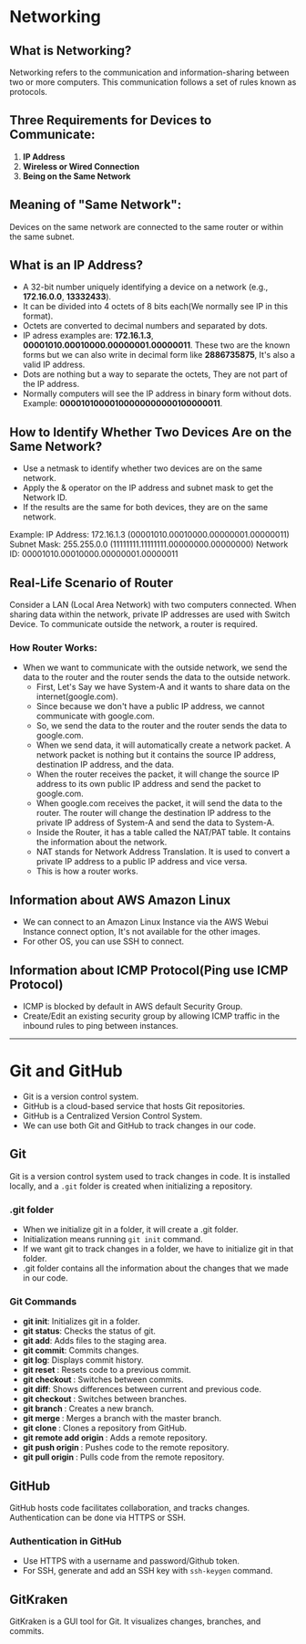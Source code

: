 # Networking

## What is Networking?

Networking refers to the communication and information-sharing between two or more computers. This communication follows a set of rules known as protocols.

## Three Requirements for Devices to Communicate:

1. **IP Address**
2. **Wireless or Wired Connection**
3. **Being on the Same Network**

## Meaning of "Same Network":

Devices on the same network are connected to the same router or within the same subnet.

## What is an IP Address?

- A 32-bit number uniquely identifying a device on a network (e.g., **172.16.0.0**,  **13332433**).
- It can be divided into 4 octets of 8 bits each(We normally see IP in this format).
- Octets are converted to decimal numbers and separated by dots.
- IP adress examples are: **172.16.1.3**, **00001010.00010000.00000001.00000011**. These two are the known forms but we can also write in decimal form like **2886735875**, It's also a valid IP address.
- Dots are nothing but a way to separate the octets, They are not part of the IP address.
- Normally computers will see the IP address in binary form without dots. Example: **00001010000100000000000100000011**.

## How to Identify Whether Two Devices Are on the Same Network?

- Use a netmask to identify whether two devices are on the same network.
- Apply the & operator on the IP address and subnet mask to get the Network ID.
- If the results are the same for both devices, they are on the same network.

Example:
   IP Address: 172.16.1.3 (00001010.00010000.00000001.00000011)
   Subnet Mask: 255.255.0.0 (11111111.11111111.00000000.00000000)
   Network ID: 00001010.00010000.00000001.00000011

## Real-Life Scenario of Router

Consider a LAN (Local Area Network) with two computers connected. When sharing data within the network, private IP addresses are used with Switch Device. To communicate outside the network, a router is required.

### How Router Works:
- When we want to communicate with the outside network, we send the data to the router and the router sends the data to the outside network.
    - First, Let's Say we have System-A and it wants to share data on the internet(google.com).
    - Since because we don't have a public IP address, we cannot communicate with google.com.
    - So, we send the data to the router and the router sends the data to google.com.
    - When we send data, it will automatically create a network packet. A network packet is nothing but it contains the source IP address, destination IP address, and the data.
    - When the router receives the packet, it will change the source IP address to its own public IP address and send the packet to google.com.
    - When google.com receives the packet, it will send the data to the router.
    The router will change the destination IP address to the private IP address of System-A and send the data to System-A.
    - Inside the Router, it has a table called the NAT/PAT table. It contains the information about the network.
    - NAT stands for Network Address Translation. It is used to convert a private IP address to a public IP address and vice versa.
    - This is how a router works.

## Information about AWS Amazon Linux

- We can connect to an Amazon Linux Instance via the AWS Webui Instance connect option, It's not available for the other images.
- For other OS, you can use SSH to connect.

## Information about ICMP Protocol(Ping use ICMP Protocol)

- ICMP is blocked by default in AWS default Security Group.
- Create/Edit an existing security group by allowing ICMP traffic in the inbound rules to ping between instances.

---

# Git and GitHub
- Git is a version control system.
- GitHub is a cloud-based service that hosts Git repositories.
- GitHub is a Centralized Version Control System.
- We can use both Git and GitHub to track changes in our code.

## Git

Git is a version control system used to track changes in code. It is installed locally, and a `.git` folder is created when initializing a repository.

### .git folder
- When we initialize git in a folder, it will create a .git folder.
- Initialization means running `git init` command.
- If we want git to track changes in a folder, we have to initialize git in that folder.
- .git folder contains all the information about the changes that we made in our code.

### Git Commands

- **git init**: Initializes git in a folder.
- **git status**: Checks the status of git.
- **git add**: Adds files to the staging area.
- **git commit**: Commits changes.
- **git log**: Displays commit history.
- **git reset <commit-id>**: Resets code to a previous commit.
- **git checkout <commit-id>**: Switches between commits.
- **git diff**: Shows differences between current and previous code.
- **git checkout <branch-name>**: Switches between branches.
- **git branch <branch-name>**: Creates a new branch.
- **git merge <branch-name>**: Merges a branch with the master branch.
- **git clone <repo-url>**: Clones a repository from GitHub.
- **git remote add origin <repo-url>**: Adds a remote repository.
- **git push origin <branch-name>**: Pushes code to the remote repository.
- **git pull origin <branch-name>**: Pulls code from the remote repository.

## GitHub

GitHub hosts code facilitates collaboration, and tracks changes. Authentication can be done via HTTPS or SSH.

### Authentication in GitHub

- Use HTTPS with a username and password/Github token.
- For SSH, generate and add an SSH key with `ssh-keygen` command.

## GitKraken

GitKraken is a GUI tool for Git. It visualizes changes, branches, and commits.

